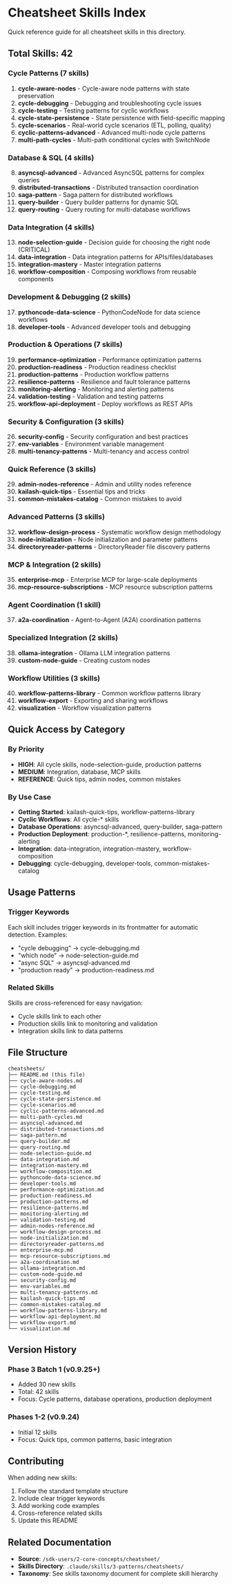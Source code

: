 # Cheatsheet Skills Index

Quick reference guide for all cheatsheet skills in this directory.

## Total Skills: 42

### Cycle Patterns (7 skills)
1. **cycle-aware-nodes** - Cycle-aware node patterns with state preservation
2. **cycle-debugging** - Debugging and troubleshooting cycle issues
3. **cycle-testing** - Testing patterns for cyclic workflows
4. **cycle-state-persistence** - State persistence with field-specific mapping
5. **cycle-scenarios** - Real-world cycle scenarios (ETL, polling, quality)
6. **cyclic-patterns-advanced** - Advanced multi-node cycle patterns
7. **multi-path-cycles** - Multi-path conditional cycles with SwitchNode

### Database & SQL (4 skills)
8. **asyncsql-advanced** - Advanced AsyncSQL patterns for complex queries
9. **distributed-transactions** - Distributed transaction coordination
10. **saga-pattern** - Saga pattern for distributed workflows
11. **query-builder** - Query builder patterns for dynamic SQL
12. **query-routing** - Query routing for multi-database workflows

### Data Integration (4 skills)
13. **node-selection-guide** - Decision guide for choosing the right node (CRITICAL)
14. **data-integration** - Data integration patterns for APIs/files/databases
15. **integration-mastery** - Master integration patterns
16. **workflow-composition** - Composing workflows from reusable components

### Development & Debugging (2 skills)
17. **pythoncode-data-science** - PythonCodeNode for data science workflows
18. **developer-tools** - Advanced developer tools and debugging

### Production & Operations (7 skills)
19. **performance-optimization** - Performance optimization patterns
20. **production-readiness** - Production readiness checklist
21. **production-patterns** - Production workflow patterns
22. **resilience-patterns** - Resilience and fault tolerance patterns
23. **monitoring-alerting** - Monitoring and alerting patterns
24. **validation-testing** - Validation and testing patterns
25. **workflow-api-deployment** - Deploy workflows as REST APIs

### Security & Configuration (3 skills)
26. **security-config** - Security configuration and best practices
27. **env-variables** - Environment variable management
28. **multi-tenancy-patterns** - Multi-tenancy and access control

### Quick Reference (3 skills)
29. **admin-nodes-reference** - Admin and utility nodes reference
30. **kailash-quick-tips** - Essential tips and tricks
31. **common-mistakes-catalog** - Common mistakes to avoid

### Advanced Patterns (3 skills)
32. **workflow-design-process** - Systematic workflow design methodology
33. **node-initialization** - Node initialization and parameter patterns
34. **directoryreader-patterns** - DirectoryReader file discovery patterns

### MCP & Integration (2 skills)
35. **enterprise-mcp** - Enterprise MCP for large-scale deployments
36. **mcp-resource-subscriptions** - MCP resource subscription patterns

### Agent Coordination (1 skill)
37. **a2a-coordination** - Agent-to-Agent (A2A) coordination patterns

### Specialized Integration (2 skills)
38. **ollama-integration** - Ollama LLM integration patterns
39. **custom-node-guide** - Creating custom nodes

### Workflow Utilities (3 skills)
40. **workflow-patterns-library** - Common workflow patterns library
41. **workflow-export** - Exporting and sharing workflows
42. **visualization** - Workflow visualization patterns

## Quick Access by Category

### By Priority
- **HIGH**: All cycle skills, node-selection-guide, production patterns
- **MEDIUM**: Integration, database, MCP skills
- **REFERENCE**: Quick tips, admin nodes, common mistakes

### By Use Case
- **Getting Started**: kailash-quick-tips, workflow-patterns-library
- **Cyclic Workflows**: All cycle-* skills
- **Database Operations**: asyncsql-advanced, query-builder, saga-pattern
- **Production Deployment**: production-*, resilience-patterns, monitoring-alerting
- **Integration**: data-integration, integration-mastery, workflow-composition
- **Debugging**: cycle-debugging, developer-tools, common-mistakes-catalog

## Usage Patterns

### Trigger Keywords
Each skill includes trigger keywords in its frontmatter for automatic detection. Examples:
- "cycle debugging" → cycle-debugging.md
- "which node" → node-selection-guide.md
- "async SQL" → asyncsql-advanced.md
- "production ready" → production-readiness.md

### Related Skills
Skills are cross-referenced for easy navigation:
- Cycle skills link to each other
- Production skills link to monitoring and validation
- Integration skills link to data patterns

## File Structure

```
cheatsheets/
├── README.md (this file)
├── cycle-aware-nodes.md
├── cycle-debugging.md
├── cycle-testing.md
├── cycle-state-persistence.md
├── cycle-scenarios.md
├── cyclic-patterns-advanced.md
├── multi-path-cycles.md
├── asyncsql-advanced.md
├── distributed-transactions.md
├── saga-pattern.md
├── query-builder.md
├── query-routing.md
├── node-selection-guide.md
├── data-integration.md
├── integration-mastery.md
├── workflow-composition.md
├── pythoncode-data-science.md
├── developer-tools.md
├── performance-optimization.md
├── production-readiness.md
├── production-patterns.md
├── resilience-patterns.md
├── monitoring-alerting.md
├── validation-testing.md
├── admin-nodes-reference.md
├── workflow-design-process.md
├── node-initialization.md
├── directoryreader-patterns.md
├── enterprise-mcp.md
├── mcp-resource-subscriptions.md
├── a2a-coordination.md
├── ollama-integration.md
├── custom-node-guide.md
├── security-config.md
├── env-variables.md
├── multi-tenancy-patterns.md
├── kailash-quick-tips.md
├── common-mistakes-catalog.md
├── workflow-patterns-library.md
├── workflow-api-deployment.md
├── workflow-export.md
└── visualization.md
```

## Version History

### Phase 3 Batch 1 (v0.9.25+)
- Added 30 new skills
- Total: 42 skills
- Focus: Cycle patterns, database operations, production deployment

### Phases 1-2 (v0.9.24)
- Initial 12 skills
- Focus: Quick tips, common patterns, basic integration

## Contributing

When adding new skills:
1. Follow the standard template structure
2. Include clear trigger keywords
3. Add working code examples
4. Cross-reference related skills
5. Update this README

## Related Documentation
- **Source**: `/sdk-users/2-core-concepts/cheatsheet/`
- **Skills Directory**: `.claude/skills/3-patterns/cheatsheets/`
- **Taxonomy**: See skills taxonomy document for complete skill hierarchy
